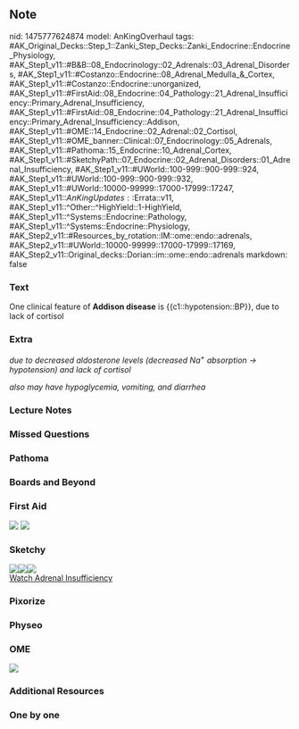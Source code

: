 ## Note
nid: 1475777624874
model: AnKingOverhaul
tags: #AK_Original_Decks::Step_1::Zanki_Step_Decks::Zanki_Endocrine::Endocrine_Physiology, #AK_Step1_v11::#B&B::08_Endocrinology::02_Adrenals::03_Adrenal_Disorders, #AK_Step1_v11::#Costanzo::Endocrine::08_Adrenal_Medulla_&_Cortex, #AK_Step1_v11::#Costanzo::Endocrine::unorganized, #AK_Step1_v11::#FirstAid::08_Endocrine::04_Pathology::21_Adrenal_Insufficiency::Primary_Adrenal_Insufficiency, #AK_Step1_v11::#FirstAid::08_Endocrine::04_Pathology::21_Adrenal_Insufficiency::Primary_Adrenal_Insufficiency::Addison, #AK_Step1_v11::#OME::14_Endocrine::02_Adrenal::02_Cortisol, #AK_Step1_v11::#OME_banner::Clinical::07_Endocrinology::05_Adrenals, #AK_Step1_v11::#Pathoma::15_Endocrine::10_Adrenal_Cortex, #AK_Step1_v11::#SketchyPath::07_Endocrine::02_Adrenal_Disorders::01_Adrenal_Insufficiency, #AK_Step1_v11::#UWorld::100-999::900-999::924, #AK_Step1_v11::#UWorld::100-999::900-999::932, #AK_Step1_v11::#UWorld::10000-99999::17000-17999::17247, #AK_Step1_v11::$AnKingUpdates::$Errata::v11, #AK_Step1_v11::^Other::^HighYield::1-HighYield, #AK_Step1_v11::^Systems::Endocrine::Pathology, #AK_Step1_v11::^Systems::Endocrine::Physiology, #AK_Step2_v11::#Resources_by_rotation::IM::ome::endo::adrenals, #AK_Step2_v11::#UWorld::10000-99999::17000-17999::17169, #AK_Step2_v11::Original_decks::Dorian::im::ome::endo::adrenals
markdown: false

### Text
One clinical feature of <b>Addison disease</b> is
{{c1::hypotension::BP}}, due to lack of cortisol

### Extra
<i>due to decreased aldosterone levels (decreased Na<sup>+</sup>
absorption -> hypotension) and lack of cortisol</i>
<div>
  <i>also may have hypoglycemia, vomiting, and diarrhea</i>
</div>

### Lecture Notes


### Missed Questions


### Pathoma


### Boards and Beyond


### First Aid
<img src="tmp5sDZF8.png"> <img src="tmp0D1cNW.png">

### Sketchy
<div><img src=
"Addisons%20-%20hypovolemia_1566160514431.jpg"><img src=
"Addisons%20-%20postural%20hypotension_1566160514431.jpg"><img src=
"zOverall-c5c8a44e62d046546331452560076dfc2bf86642_1566160514431.jpg"></div><a href="https://dashboard.sketchy.com/study/medical/courses/medical-pathophysiology/units/medical-pathophysiology-endocrine/videos/medical-pathophysiology-endocrine-adrenal-disorders-adrenal-insufficiency?utm_source=anki&utm_medium=partnership&utm_campaign=february_update&utm_content=medical">Watch
Adrenal Insufficiency</a>

### Pixorize


### Physeo


### OME
<div class="ome-widget">
  <a href=
  "https://onlinemeded.org/spa/endocrinology/adrenals/acquire?ref=anki">
  <img src="_OME_AnkiFlashcards_Lesson_4.png"></a>
</div>

### Additional Resources


### One by one

